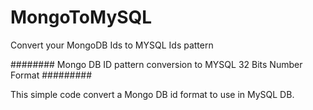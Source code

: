 # MongoToMySQL
Convert your MongoDB Ids to MYSQL Ids pattern

######## Mongo DB ID pattern conversion to MYSQL 32 Bits Number Format #########

This simple code convert a Mongo DB id format to use in MySQL DB.
